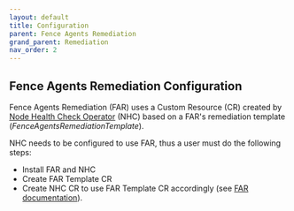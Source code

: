 ```yaml
---
layout: default
title: Configuration
parent: Fence Agents Remediation
grand_parent: Remediation
nav_order: 2
---
```


## Fence Agents Remediation Configuration

Fence Agents Remediation (FAR) uses a Custom Resource (CR) created by [Node Health Check Operator](https://github.com/medik8s/node-healthcheck-operator#readme) (NHC) based on a FAR's remediation template (*FenceAgentsRemediationTemplate*).

NHC needs to be configured to use FAR, thus a user must do the following steps:

* Install FAR and NHC
* Create FAR Template CR
* Create NHC CR to use FAR Template CR accordingly (see [FAR documentation](https://github.com/medik8s/fence-agents-remediation#far-with-nhc)).
